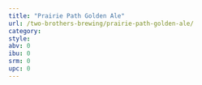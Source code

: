 ```yaml
---
title: "Prairie Path Golden Ale"
url: /two-brothers-brewing/prairie-path-golden-ale/
category: 
style: 
abv: 0
ibu: 0
srm: 0
upc: 0
---
```


